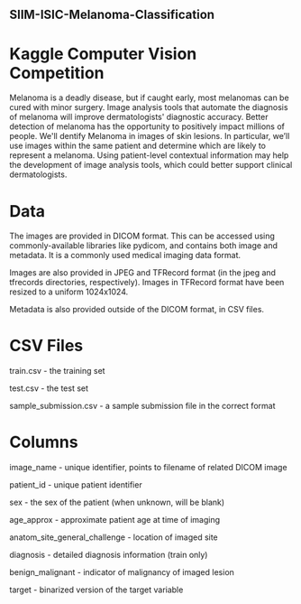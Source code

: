 ## SIIM-ISIC-Melanoma-Classification
# Kaggle Computer Vision Competition
Melanoma is a deadly disease, but if caught early, most melanomas can be cured with minor surgery. Image analysis tools that automate the diagnosis of melanoma will improve dermatologists' diagnostic accuracy. Better detection of melanoma has the opportunity to positively impact millions of people. We'll dentify Melanoma in images of skin lesions. In particular, we’ll use images within the same patient and determine which are likely to represent a melanoma. Using patient-level contextual information may help the development of image analysis tools, which could better support clinical dermatologists.

# Data
The images are provided in DICOM format. This can be accessed using commonly-available libraries like pydicom, and contains both image and metadata. It is a commonly used medical imaging data format.

Images are also provided in JPEG and TFRecord format (in the jpeg and tfrecords directories, respectively). Images in TFRecord format have been resized to a uniform 1024x1024.

Metadata is also provided outside of the DICOM format, in CSV files.

# CSV Files
train.csv - the training set

test.csv - the test set

sample_submission.csv - a sample submission file in the correct format

# Columns
image_name - unique identifier, points to filename of related DICOM image

patient_id - unique patient identifier

sex - the sex of the patient (when unknown, will be blank)

age_approx - approximate patient age at time of imaging

anatom_site_general_challenge - location of imaged site

diagnosis - detailed diagnosis information (train only)

benign_malignant - indicator of malignancy of imaged lesion

target - binarized version of the target variable
